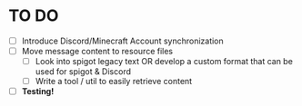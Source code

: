 # TO DO
- [ ] Introduce Discord/Minecraft Account synchronization
- [ ] Move message content to resource files
  - [ ] Look into spigot legacy text OR develop a custom format that can be used for spigot & Discord
  - [ ] Write a tool / util to easily retrieve content
- [ ] **Testing!**
